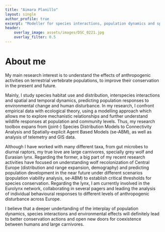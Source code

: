 ```yaml
---
title: "Aimara Planillo"
layout: single
author_profile: true
excerpt: "Modeller for species interactions, population dynamics and spatial data, among others..."
header:
    overlay_image: assets/images/DSC_0221.jpg
    overlay_filter: 0.5
---
```


# About me

My main research interest is to understand the effects of anthropogenic activities on terrestrial vertebrate populations, to improve their conservation in the present and future. 

Mainly, I study species habitat use and distribution, interspecies interactions and spatial and temporal dynamics, predicting population responses to environmental change and human disturbance. In my research, I confront empirical data with ecological theory, using a modelling approach which allows me to explore mechanistic relationships and further understand wildlife responses at population and community levels. Thus, my research toolbox expans from (joint-) Species Distribution Models to Connectivity Analysis and Spatially-explicit Agent Based Models (se-ABM), as well as analysis of telemetry and GIS data.

Although I have worked with many different taxa, from gut microbes to diurnal raptors, my true love are large carnivores, specially grey wolf and Eurasian lynx. Regarding the former, a big part of my recent research activities have focused on understanding wolf recolonization of Central Europe (distribution and range expansion, demography) and predicting population development in the near future under different scenarios (population viability analysis, se-ABM) to establish critical thresholds for species conservation. Regarding the lynx, I am currently involved in the Eurolynx network, collaborating in several pagers and leading the analysis of individual behavioural responses to different levels of anthropogenic disturbance across Europe.

I believe that a deeper undertanding of the interplay of population dynamics, species interactions and environmental effects will definitely lead to better conservation actions and open new doors for coexistence between humans and large carnivores.

